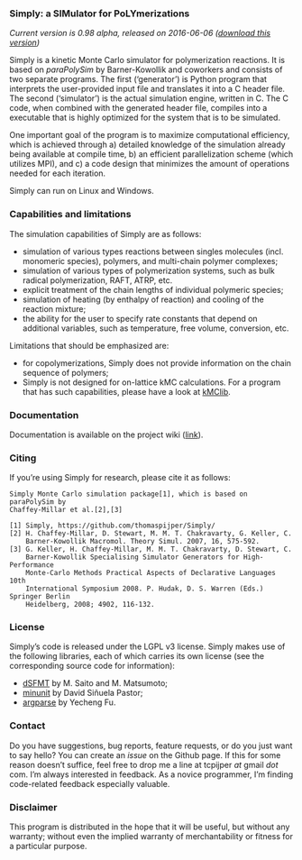 ### Simply: a SIMulator for PoLYmerizations

_Current version is 0.98 alpha, released on 2016-06-06 ([download this version](https://github.com/thomaspijper/Simply/releases))_

Simply is a kinetic Monte Carlo simulator for polymerization reactions. It is based on _paraPolySim_ by Barner-Kowollik and coworkers and consists of two separate programs. The first (‘generator’) is Python program that interprets the user-provided input file and translates it into a C header file. The second (‘simulator’) is the actual simulation engine, written in C. The C code, when combined with the generated header file, compiles into a executable that is highly optimized for the system that is to be simulated.

One important goal of the program is to maximize computational efficiency, which is achieved through a) detailed knowledge of the simulation already being available at compile time, b) an efficient parallelization scheme (which utilizes MPI), and c) a code design that minimizes the amount of operations needed for each iteration.

Simply can run on Linux and Windows.

### Capabilities and limitations

The simulation capabilities of Simply are as follows:
* simulation of various types reactions between singles molecules (incl. monomeric species), polymers, and multi-chain polymer complexes;
* simulation of various types of polymerization systems, such as bulk radical polymerization, RAFT, ATRP, etc.
* explicit treatment of the chain lengths of individual polymeric species;
* simulation of heating (by enthalpy of reaction) and cooling of the reaction mixture;
* the ability for the user to specify rate constants that depend on additional variables, such as temperature, free volume, conversion, etc.

Limitations that should be emphasized are:
* for copolymerizations, Simply does not provide information on the chain sequence of polymers;
* Simply is not designed for on-lattice kMC calculations. For a program that has such capabilities, please have a look at [kMClib](https://github.com/leetmaa/KMCLib).

### Documentation

Documentation is available on the project wiki ([link](https://github.com/thomaspijper/Simply/wiki)).

### Citing
If you’re using Simply for research, please cite it as follows:

    Simply Monte Carlo simulation package[1], which is based on paraPolySim by 
    Chaffey-Millar et al.[2],[3]

    [1] Simply, https://github.com/thomaspijper/Simply/
    [2] H. Chaffey-Millar, D. Stewart, M. M. T. Chakravarty, G. Keller, C. 
        Barner-Kowollik Macromol. Theory Simul. 2007, 16, 575-592.
    [3] G. Keller, H. Chaffey-Millar, M. M. T. Chakravarty, D. Stewart, C. 
        Barner-Kowollik Specialising Simulator Generators for High-Performance 
        Monte-Carlo Methods Practical Aspects of Declarative Languages 10th 
        International Symposium 2008. P. Hudak, D. S. Warren (Eds.) Springer Berlin 
        Heidelberg, 2008; 4902, 116-132.

### License

Simply’s code is released under the LGPL v3 license. Simply makes use of the following libraries, each of which carries its own license (see the corresponding source code for information):
* [dSFMT](http://www.math.sci.hiroshima-u.ac.jp/~m-mat/MT/SFMT/) by M. Saito and M. Matsumoto;
* [minunit](https://github.com/siu/minunit) by David Siñuela Pastor;
* [argparse](https://github.com/cofyc/argparse) by Yecheng Fu.

### Contact

Do you have suggestions, bug reports, feature requests, or do you just want to say hello? You can create an _issue_ on the Github page. If this for some reason doesn’t suffice, feel free to drop me a line at tcpijper _at_ gmail _dot_ com. I’m always interested in feedback. As a novice programmer, I’m finding code-related feedback especially valuable.

### Disclaimer

This program is distributed in the hope that it will be useful, but without any warranty; without even the implied warranty of merchantability or fitness for a particular purpose.
